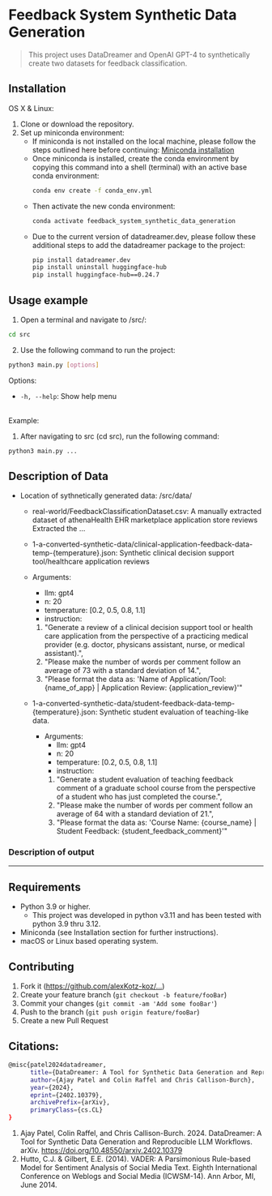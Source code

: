 # Feedback System Synthetic Data Generation
> This project uses DataDreamer and OpenAI GPT-4 to synthetically create two datasets for feedback classification.

## Installation

OS X & Linux:
1. Clone or download the repository.
2. Set up miniconda environment:
    - If miniconda is not installed on the local machine, please follow the steps outlined here before continuing: [Miniconda installation](https://docs.anaconda.com/free/miniconda/)
    - Once miniconda is installed, create the conda environment by copying this command into a shell (terminal) with an active base conda environment:
        ```sh
        conda env create -f conda_env.yml
        ```
    - Then activate the new conda environment:
        ```sh
        conda activate feedback_system_synthetic_data_generation
        ```
    - Due to the current version of datadreamer.dev, please follow these additional steps to add the datadreamer package to the project:
        ```sh
        pip install datadreamer.dev
        pip install uninstall huggingface-hub
        pip install huggingface-hub==0.24.7
        ```

## Usage example
1. Open a terminal and navigate to /src/:
```sh
cd src
```
2. Use the following command to run the project: 
```sh
python3 main.py [options]
```
Options:
- `-h, --help`: Show help menu


<br>
Example:

1. After navigating to src (cd src), run the following command:
```sh
python3 main.py ...
```

## Description of Data

- Location of sythnetically generated data: /src/data/
     - real-world/FeedbackClassificationDataset.csv: A manually extracted dataset of athenaHealth EHR marketplace application store reviews Extracted the ... 
     - 1-a-converted-synthetic-data/clinical-application-feedback-data-temp-{temperature}.json: Synthetic clinical decision support tool/healthcare application reviews
     - Arguments:
        - llm: gpt4
        - n: 20
        - temperature: [0.2, 0.5, 0.8, 1.1]
        - instruction: 
        1. "Generate a review of a clinical decision support tool or health care application from the perspective of a practicing medical provider (e.g. doctor, physicans assistant, nurse, or medical assistant).",
        2. "Please make the number of words per comment follow an average of 73 with a standard deviation of 14.",
        3. "Please format the data as: 'Name of Application/Tool: {name_of_app} | Application Review: {application_review}'"
        
    - 1-a-converted-synthetic-data/student-feedback-data-temp-{temperature}.json: Synthetic student evaluation of teaching-like data. 
        - Arguments:
            - llm: gpt4
            - n: 20
            - temperature: [0.2, 0.5, 0.8, 1.1]
            - instruction:
            1. "Generate a student evaluation of teaching feedback comment of a graduate school course from the perspective of a student who has just completed the course.",
            2. "Please make the number of words per comment follow an average of 64 with a standard deviation of 21.",
            3. "Please format the data as: 'Course Name: {course_name} | Student Feedback: {student_feedback_comment}'"

### Description of output

---

## Requirements
- Python 3.9 or higher. 
    - This project was developed in python v3.11 and has been tested with python 3.9 thru 3.12.
- Miniconda (see Installation section for further instructions).
- macOS or Linux based operating system.

## Contributing

1. Fork it (<https://github.com/alexKotz-koz/...>)
2. Create your feature branch (`git checkout -b feature/fooBar`)
3. Commit your changes (`git commit -am 'Add some fooBar'`)
4. Push to the branch (`git push origin feature/fooBar`)
5. Create a new Pull Request

## Citations:
```sh
@misc{patel2024datadreamer,
      title={DataDreamer: A Tool for Synthetic Data Generation and Reproducible LLM Workflows}, 
      author={Ajay Patel and Colin Raffel and Chris Callison-Burch},
      year={2024},
      eprint={2402.10379},
      archivePrefix={arXiv},
      primaryClass={cs.CL}
}
```
1. Ajay Patel, Colin Raffel, and Chris Callison-Burch. 2024. DataDreamer: A Tool for Synthetic Data Generation and Reproducible LLM Workflows. arXiv. https://doi.org/10.48550/arxiv.2402.10379
2. Hutto, C.J. & Gilbert, E.E. (2014). VADER: A Parsimonious Rule-based Model for
Sentiment Analysis of Social Media Text. Eighth International Conference on
Weblogs and Social Media (ICWSM-14). Ann Arbor, MI, June 2014.
